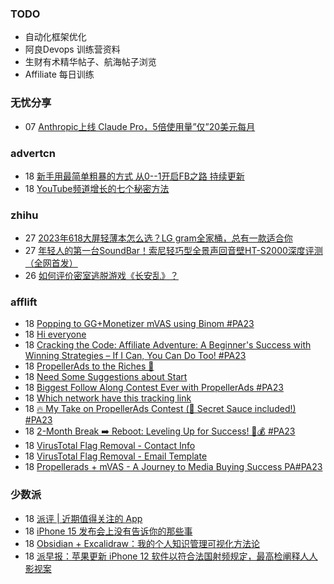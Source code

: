 ### TODO
-  自动化框架优化
-  阿良Devops 训练营资料
-  生财有术精华帖子、航海帖子浏览
-  Affiliate 每日训练

### 无忧分享
<!-- ruyo:START -->
-  07 [Anthropic上线 Claude Pro，5倍使用量”仅”20美元每月](https://51.ruyo.net/18472.html)<!-- ruyo:END -->

### advertcn
<!-- advertcn:START -->
-  18 [新手用最简单粗暴的方式 从0--1开启FB之路 持续更新](https://www.advertcn.com/forum.php?mod=viewthread&tid=112160)
-  18 [YouTube频道增长的七个秘密方法](https://www.advertcn.com/forum.php?mod=viewthread&tid=112149)<!-- advertcn:END -->

### zhihu
<!-- zhihu:START -->
-  27 [2023年618大屏轻薄本怎么选？LG gram全家桶，总有一款适合你](http://zhuanlan.zhihu.com/p/632641888?utm_campaign=rss&utm_medium=rss&utm_source=rss&utm_content=title)
-  27 [年轻人的第一台SoundBar！索尼轻巧型全景声回音壁HT-S2000深度评测（全网首发）](http://zhuanlan.zhihu.com/p/630990296?utm_campaign=rss&utm_medium=rss&utm_source=rss&utm_content=title)
-  26 [如何评价密室逃脱游戏《长安乱》？](http://www.zhihu.com/question/563950552/answer/3045961312?utm_campaign=rss&utm_medium=rss&utm_source=rss&utm_content=title)<!-- zhihu:END -->

### afflift
<!-- afflift:START -->
-  18 [Popping to GG+Monetizer mVAS using Binom #PA23](https://afflift.com/f/threads/popping-to-gg-monetizer-mvas-using-binom-pa23.11614/)
-  18 [Hi everyone](https://afflift.com/f/threads/hi-everyone.11647/)
-  18 [Cracking the Code: Affiliate Adventure: A Beginner&#39;s Success with Winning Strategies – If I Can, You Can Do Too! #PA23](https://afflift.com/f/threads/cracking-the-code-affiliate-adventure-a-beginners-success-with-winning-strategies-%E2%80%93-if-i-can-you-can-do-too-pa23.11559/)
-  18 [PropellerAds to the Riches 🤑](https://afflift.com/f/threads/propellerads-to-the-riches-%F0%9F%A4%91.11567/)
-  18 [Need Some Suggestions about Start](https://afflift.com/f/threads/need-some-suggestions-about-start.11641/)
-  18 [Biggest Follow Along Contest Ever with PropellerAds #PA23](https://afflift.com/f/threads/biggest-follow-along-contest-ever-with-propellerads-pa23.11543/)
-  18 [Which network have this tracking link](https://afflift.com/f/threads/which-network-have-this-tracking-link.11644/)
-  18 [🔥 My Take on PropellerAds Contest &lpar;🍅 Secret Sauce included!&rpar; #PA23](https://afflift.com/f/threads/%F0%9F%94%A5-my-take-on-propellerads-contest-%F0%9F%8D%85-secret-sauce-included-pa23.11642/)
-  18 [2-Month Break ➡️ Reboot: Leveling Up for Success! 💼💰 #PA23](https://afflift.com/f/threads/2-month-break-%E2%9E%A1%EF%B8%8F-reboot-leveling-up-for-success-%F0%9F%92%BC%F0%9F%92%B0-pa23.11560/)
-  18 [VirusTotal Flag Removal - Contact Info](https://afflift.com/f/threads/virustotal-flag-removal-contact-info.11437/)
-  18 [VirusTotal Flag Removal - Email Template](https://afflift.com/f/threads/virustotal-flag-removal-email-template.11646/)
-  18 [Propellerads + mVAS - A Journey to Media Buying Success PA#PA23](https://afflift.com/f/threads/propellerads-mvas-a-journey-to-media-buying-success-pa-pa23.11608/)<!-- afflift:END -->

### 少数派
<!-- sspai:START -->
-  18 [派评 | 近期值得关注的 App](https://sspai.com/post/83027)
-  18 [iPhone 15 发布会上没有告诉你的那些事](https://sspai.com/post/82987)
-  18 [Obsidian + Excalidraw：我的个人知识管理可视化方法论](https://sspai.com/post/82130)
-  18 [派早报：苹果更新 iPhone 12 软件以符合法国射频规定，最高检阐释人人影视案](https://sspai.com/post/83006)<!-- sspai:END -->
